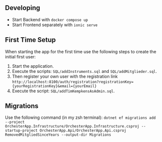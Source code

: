 ﻿## Developing

- Start Backend with `docker compose up`
- Start Frontend separately with `ionic serve`

## First Time Setup

When starting the app for the first time use the following steps to create the initial first user:

1. Start the application.
2. Execute the scripts: `SQL/addInstruments.sql` and `SQL/addMitglieder.sql`.
3. Then register your own user with the registration link
   `http://localhost:8100/auth/registration?registrationKey={yourRegistrationKey}&email={yourEmail}`
4. Execute the script: `SQL/addTimKempkensAsAdmin.sql`.

## Migrations

Use the following command (in my zsh terminal):
`dotnet ef migrations add --project OrchesterApp.Infrastructure/OrchesterApp.Infrastructure.csproj --startup-project OrchesterApp.Api/OrchesterApp.Api.csproj RemovedMitgliedSinceYears --output-dir Migrations`
